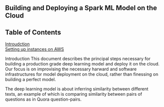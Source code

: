 ## Building and Deploying a Spark ML Model on the Cloud
## Table of Contents  
[Introudction](#ab)  
[Setting up instances on AWS](#emphasis)  

<a name="ab"/>
Introduction
This document describes the principal steps necessary for building a production grade deep learning model and deploy it on the cloud. Our focus is on improvising the necessary harward and software infrastructures for model deployment on the cloud, rather than finessing on building a perfect model. 

The deep learning model is about inferring similarity between different texts, an example of which is comparing similarity between pairs of questions as in Quora question-pairs.  

